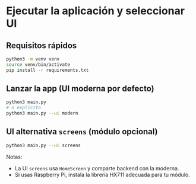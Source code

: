 # Ejecutar la aplicación y seleccionar UI

## Requisitos rápidos
```bash
python3 -m venv venv
source venv/bin/activate
pip install -r requirements.txt
```

## Lanzar la app (UI moderna por defecto)
```bash
python3 main.py
# o explícito
python3 main.py --ui modern
```

## UI alternativa `screens` (módulo opcional)
```bash
python3 main.py --ui screens
```

Notas:
- La UI `screens` usa `HomeScreen` y comparte backend con la moderna.
- Si usas Raspberry Pi, instala la librería HX711 adecuada para tu módulo.
